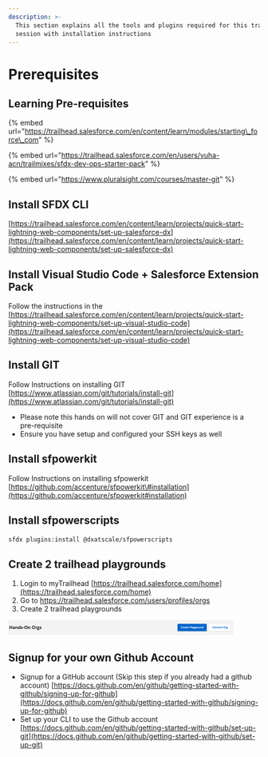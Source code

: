 ```yaml
---
description: >-
  This section explains all the tools and plugins required for this training
  session with installation instructions
---
```


# Prerequisites

## Learning Pre-requisites

{% embed url="https://trailhead.salesforce.com/en/content/learn/modules/starting\_force\_com" %}

{% embed url="https://trailhead.salesforce.com/en/users/vuha-acn/trailmixes/sfdx-dev-ops-starter-pack" %}

{% embed url="https://www.pluralsight.com/courses/master-git" %}

## Install SFDX CLI <a id="user-content-1.-sfdx-cli"></a>

[https://trailhead.salesforce.com/en/content/learn/projects/quick-start-lightning-web-components/set-up-salesforce-dx](https://trailhead.salesforce.com/en/content/learn/projects/quick-start-lightning-web-components/set-up-salesforce-dx) 

## Install Visual Studio Code + Salesforce Extension Pack <a id="user-content-2.-install-visual-studio-code-%2B-salesforce-extension-pack"></a>

Follow the instructions in the [https://trailhead.salesforce.com/en/content/learn/projects/quick-start-lightning-web-components/set-up-visual-studio-code](https://trailhead.salesforce.com/en/content/learn/projects/quick-start-lightning-web-components/set-up-visual-studio-code) 

## Install GIT <a id="user-content-3.-install-git"></a>

Follow Instructions on installing GIT  
[https://www.atlassian.com/git/tutorials/install-git](https://www.atlassian.com/git/tutorials/install-git) 

* Please note this hands on will not cover GIT and GIT experience is a pre-requisite
* Ensure you have setup and configured your SSH keys as well

## Install sfpowerkit <a id="user-content-4.-install-sfpowerkit"></a>

Follow Instructions on installing sfpowerkit  
[https://github.com/accenture/sfpowerkit\#installation](https://github.com/accenture/sfpowerkit#installation) 

## Install sfpowerscripts 

```text
sfdx plugins:install @dxatscale/sfpowerscripts
```

## Create 2 trailhead playgrounds <a id="user-content-5.--create-2-trailhead-playgrounds"></a>

1. Login to myTrailhead [https://trailhead.salesforce.com/home](https://trailhead.salesforce.com/home) 
2. Go to [https://trailhead.salesforce.com/users/profiles/orgs ](https://trailhead.salesforce.com/users/profiles/orgs%20) 
3. Create 2 trailhead playgrounds

![](../.gitbook/assets/image%20%288%29%20%281%29%20%281%29%20%281%29%20%281%29.png)

## Signup for your own Github Account <a id="user-content-6.--signup-for-your-own-github-account%2C-ignore-if-you-already-have-one"></a>

* Signup for a GitHub account \(Skip this step if you already had a github account\)  [https://docs.github.com/en/github/getting-started-with-github/signing-up-for-github](https://docs.github.com/en/github/getting-started-with-github/signing-up-for-github) 
* Set up your CLI to use the Github account [https://docs.github.com/en/github/getting-started-with-github/set-up-git](https://docs.github.com/en/github/getting-started-with-github/set-up-git) 



